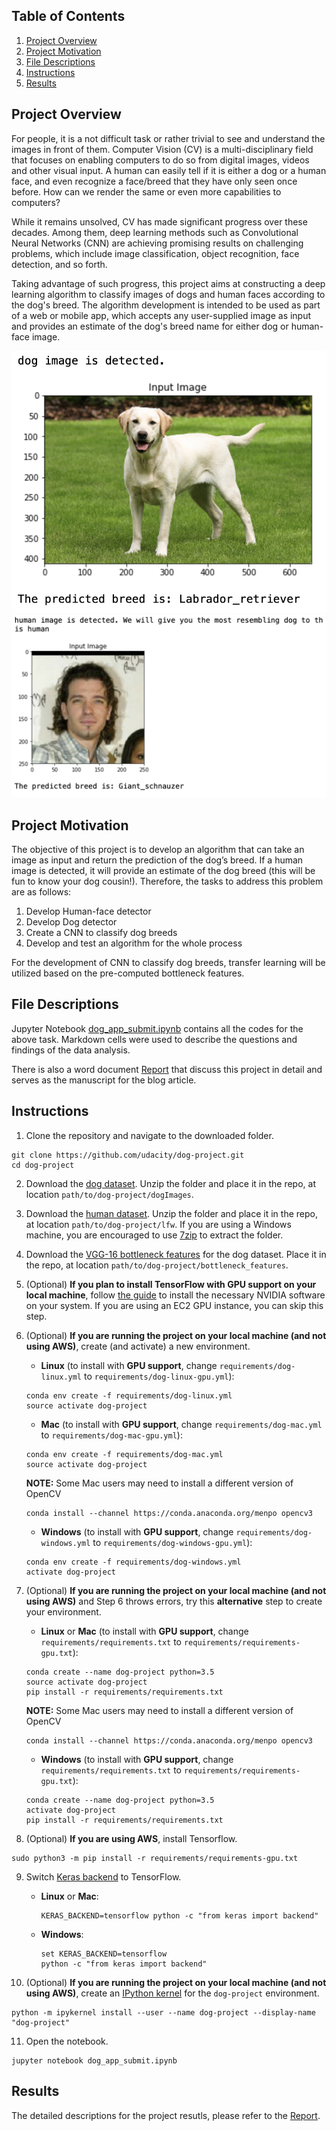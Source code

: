 [//]: # (Image References)

[image1]: ./images/sample_dog_output.png "Sample Output"
[image2]: ./images/sample_human_output.png "Sample Output Human"

## Table of Contents

1. [Project Overview](#overview)
2. [Project Motivation](#motivation)
3. [File Descriptions](#files)
4. [Instructions](#instructions)
5. [Results](#results)

## Project Overview <a name="overview"></a>

For people, it is a not difficult task or rather trivial to see and understand the images in front of them. Computer Vision (CV) is a multi-disciplinary field that focuses on enabling computers to do so from digital images, videos and other visual input. A human can easily tell if it is either a dog or a human face, and even recognize a face/breed that they have only seen once before. How can we render the same or even more capabilities to computers?

While it remains unsolved, CV has made significant progress over these decades. Among them, deep learning methods such as Convolutional Neural Networks (CNN) are achieving promising results on challenging problems, which include image classification, object recognition, face detection, and so forth.

Taking advantage of such progress, this project aims at constructing a deep learning algorithm to classify images of dogs and human faces according to the dog's breed. The algorithm development is intended to be used as part of a web or mobile app, which accepts any user-supplied image as input and provides an estimate of the dog's breed name for either dog or human-face image.

![Sample Output][image1]
![Sample Output Human][image2]

## Project Motivation<a name="motivation"></a>
The objective of this project is to develop an algorithm that can take an image as input and return the prediction of the dog’s breed. If a human image is detected, it will provide an estimate of the dog breed (this will be fun to know your dog cousin!). Therefore, the tasks to address this problem are as follows:

1.	Develop Human-face detector
2.	Develop Dog detector
3.	Create a CNN to classify dog breeds
4.	Develop and test an algorithm for the whole process

For the development of CNN to classify dog breeds, transfer learning will be utilized based on the pre-computed bottleneck features.

## File Descriptions <a name="files"></a>
Jupyter Notebook [dog_app_submit.ipynb](dog_app_submit.ipynb) contains all the codes for the above task. Markdown cells were used to describe the questions and findings of the data analysis.

There is also a word document [Report](dog_app_REPORT.docx) that discuss this project in detail and serves as the manuscript for the blog article.

## Instructions <a name="instructions"></a>

1. Clone the repository and navigate to the downloaded folder.
```
git clone https://github.com/udacity/dog-project.git
cd dog-project
```

2. Download the [dog dataset](https://s3-us-west-1.amazonaws.com/udacity-aind/dog-project/dogImages.zip).  Unzip the folder and place it in the repo, at location `path/to/dog-project/dogImages`.

3. Download the [human dataset](https://s3-us-west-1.amazonaws.com/udacity-aind/dog-project/lfw.zip).  Unzip the folder and place it in the repo, at location `path/to/dog-project/lfw`.  If you are using a Windows machine, you are encouraged to use [7zip](http://www.7-zip.org/) to extract the folder.

4. Download the [VGG-16 bottleneck features](https://s3-us-west-1.amazonaws.com/udacity-aind/dog-project/DogVGG16Data.npz) for the dog dataset.  Place it in the repo, at location `path/to/dog-project/bottleneck_features`.

5. (Optional) __If you plan to install TensorFlow with GPU support on your local machine__, follow [the guide](https://www.tensorflow.org/install/) to install the necessary NVIDIA software on your system.  If you are using an EC2 GPU instance, you can skip this step.

6. (Optional) **If you are running the project on your local machine (and not using AWS)**, create (and activate) a new environment.

	- __Linux__ (to install with __GPU support__, change `requirements/dog-linux.yml` to `requirements/dog-linux-gpu.yml`):
	```
	conda env create -f requirements/dog-linux.yml
	source activate dog-project
	```  
	- __Mac__ (to install with __GPU support__, change `requirements/dog-mac.yml` to `requirements/dog-mac-gpu.yml`):
	```
	conda env create -f requirements/dog-mac.yml
	source activate dog-project
	```  
	**NOTE:** Some Mac users may need to install a different version of OpenCV
	```
	conda install --channel https://conda.anaconda.org/menpo opencv3
	```
	- __Windows__ (to install with __GPU support__, change `requirements/dog-windows.yml` to `requirements/dog-windows-gpu.yml`):  
	```
	conda env create -f requirements/dog-windows.yml
	activate dog-project
	```

7. (Optional) **If you are running the project on your local machine (and not using AWS)** and Step 6 throws errors, try this __alternative__ step to create your environment.

	- __Linux__ or __Mac__ (to install with __GPU support__, change `requirements/requirements.txt` to `requirements/requirements-gpu.txt`):
	```
	conda create --name dog-project python=3.5
	source activate dog-project
	pip install -r requirements/requirements.txt
	```
	**NOTE:** Some Mac users may need to install a different version of OpenCV
	```
	conda install --channel https://conda.anaconda.org/menpo opencv3
	```
	- __Windows__ (to install with __GPU support__, change `requirements/requirements.txt` to `requirements/requirements-gpu.txt`):  
	```
	conda create --name dog-project python=3.5
	activate dog-project
	pip install -r requirements/requirements.txt
	```

8. (Optional) **If you are using AWS**, install Tensorflow.
```
sudo python3 -m pip install -r requirements/requirements-gpu.txt
```

9. Switch [Keras backend](https://keras.io/backend/) to TensorFlow.
	- __Linux__ or __Mac__:
		```
		KERAS_BACKEND=tensorflow python -c "from keras import backend"
		```
	- __Windows__:
		```
		set KERAS_BACKEND=tensorflow
		python -c "from keras import backend"
		```

10. (Optional) **If you are running the project on your local machine (and not using AWS)**, create an [IPython kernel](http://ipython.readthedocs.io/en/stable/install/kernel_install.html) for the `dog-project` environment.
```
python -m ipykernel install --user --name dog-project --display-name "dog-project"
```

11. Open the notebook.
```
jupyter notebook dog_app_submit.ipynb
```

## Results <a name="results"></a>
The detailed descriptions for the project resutls, please refer to the [Report](dog_app_REPORT.docx).
